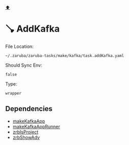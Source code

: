 [⬆️](./README.md)

# 🪠 AddKafka

File Location:

    ~/.zaruba/zaruba-tasks/make/kafka/task.addKafka.yaml

Should Sync Env:

    false

Type:

    wrapper


## Dependencies

* [makeKafkaApp](makeKafkaApp.md)
* [makeKafkaAppRunner](makeKafkaAppRunner.md)
* [zrbIsProject](zrbIsProject.md)
* [zrbShowAdv](zrbShowAdv.md)